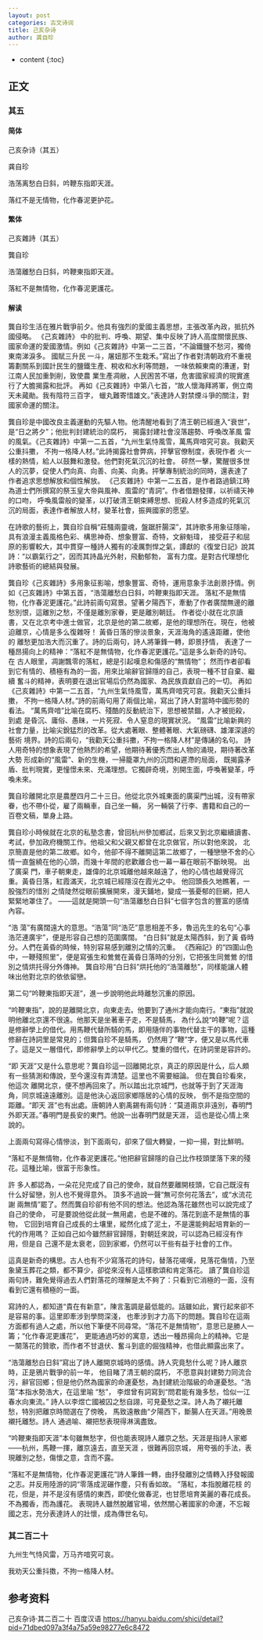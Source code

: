```yaml
---
layout: post
categories: 古文诗词
title: 己亥杂诗
author: 龚自珍
---
```

* content
{:toc}
  
## 正文

### 其五

#### 简体

己亥杂诗（其五）

龚自珍         

浩荡离愁白日斜，吟鞭东指即天涯。

落红不是无情物，化作春泥更护花。

#### 繁体

己亥雜詩（其五）

龔自珍        

浩蕩離愁白日斜，吟鞭東指即天涯。

落紅不是無情物，化作春泥更護花。

#### 解读

龔自珍生活在雅片戰爭前夕。他具有強烈的愛國主義思想，主張改革內政，抵抗外國侵略。
《己亥雜詩》 中的批判、呼喚、期望、集中反映了詩人高度關懷民族、國家命運的愛國激情。例如《己亥雜詩》中第一二三首，“不論鐵鹽不愁河，獨倚東南涕淚多。
國賦三升民 一斗，屠妞那不生栽禾。”寫出了作者對清朝政府不重視籌劃關系到國計民生的鹽鐵生產、稅收和水利等問題，
一味依賴東南的漕運，對江南人民加重剝削，致使農 業生產凋敝，人民困苦不堪，危害國家經濟的現實進行了大膽揭露和批評。
再如《己亥雜詩》中第八七首，“故人懷海拜將軍，側立南天未蕆勛。我有陰符三百字， 蠟丸難寄惜雄文。”表達詩人對禁煙斗爭的關注，對國家命運的關注。

龔自珍是中國改良主義運動的先驅人物。他清醒地看到了清王朝已經進入“衰世”，是“日之將夕”；他批判封建統治的腐朽，
揭露封建社會沒落趨勢、呼喚改革風 雷的風氣。《己亥雜詩》中第一二五首，“九州生氣恃風雪，萬馬齊喑究可哀。我勸天公重抖擻，
不拘一格降人材。”此詩揭露社會弊病，抨擊官僚制度，表現作者 火一樣的熱情，給人以鼓舞和激發。他們對死氣沉沉的社會。
砰然一擊，驚醒很多世人的沉夢，促使人們向真、向善、向美、向勇。抨擊專制統治的同時，還表達了 作者追求思想解放和個性解放。
《己亥雜詩》中第一二五首，是作者路過鎮江時為道士們所撰寫的祭玉皇大帝與風神、風雷的“青詞”。作者借題發揮，以祈禱天神 的口吻，
呼喚風雷般的變革，以打破清王朝束縛思想、扼殺人材多造成的死氣沉沉的局面，表達作者解放人材，變革社會，振興國家的愿望。

在詩歌的藝術上，龔自珍自稱“莊騷兩靈魂，盤踞肝腸深”，其詩歌多用象征隱喻，具有浪漫主義風格色彩、構思神奇、想象豐富、奇特，文辭魁瑋，
接受莊子和屈 原的影響較大，其中貫穿一種詩人獨有的凌厲剽悍之氣，譚獻的《復堂日記》說其詩：“以霸氣行之”，因而其詩晶光外射，飛動郁勃，
富有力度。是對古代理想化 詩歌藝術的總結與發展。

龔自珍《己亥雜詩》多用象征影喻，想象豐富、奇特，運用意象手法創景抒情。例如《己亥雜詩》中第五首，“浩蕩離愁白日斜，吟鞭東指即天涯。
落紅不是無情 物，化作春泥更護花。”此詩前兩句寫景。望著夕陽西下，牽動了作者廣闊無邊的離愁別恨，這離別之愁，不僅是離別家眷，更是離別朝廷。
作者從小就在北京讀 書，又在北京考中進士做官，北京是他的第二故鄉，是他的理想所在。現在，他被迫離京，心情是多么復雜呀！
黃昏日落的慘淡景象，天涯海角的遙遠距離，使他的 離愁更加浩大而沉重了。詩的后兩句，詩人將筆鋒一轉，即景抒情，
表達了一種昂揚向上的精神：“落紅不是無情物，化作春泥更護花。”這是多么新奇的詩句。在 古人眼里，凋謝飄零的落紅，總是引起嘆息和傷感的“無情物”；
然而作者卻看到它有情的、積極有為的一面，用來比喻辭官歸隱的自己，表現一種不甘自棄、繼續 奮斗的精神，表明要在退出官場后仍然為國家、為民族貢獻自己的一切。
再如《己亥雜詩》中第一二五首，“九州生氣恃風雪，萬馬齊喑究可哀。我勸天公重抖擻， 不拘一格降人材。”詩的前兩句用了兩個比喻，寫出了詩人對當時中國形勢的看法。
“萬馬齊喑”比喻在腐朽、殘酷的反動統治下，思想被禁錮，人才被扼殺，到處 是昏沉、庸俗、愚昧，一片死寂、令人窒息的現實狀況。
“風雷”比喻新興的社會力量，比喻尖銳猛烈的改革。從大處著眼、整體著眼、大氣磅礴、雄渾深遽的藝術 境界。詩的后兩句，“我勸天公重抖擻，不拘一格降人材”是傳誦的名句。
詩人用奇特的想象表現了他熱烈的希望，他期待著優秀杰出人物的涌現，期待著改革大勢 形成新的“風雷”、新的生機，一掃籠罩九州的沉悶和遲滯的局面，
既揭露矛盾、批判現實，更憧憬未來、充滿理想。它獨辟奇境，別開生面，呼喚著變革，呼喚未來。

龔自珍離開北京是農歷四月二十三日。他從北京外城東面的廣渠門出城，沒有帶家眷，也不帶仆從，雇了兩輛車，自己坐一輛，
另一輛裝了行李、書籍和自己的一百卷文稿，單身上路。

龔自珍小時候就在北京的私塾念書，曾回杭州參加鄉試，后來又到北京繼續讀書、考試，參加政府機關工作。他祖父和父親又都曾在北京做官，所以對他來說，
北京簡直是他的第二故鄉。如今，他卻不得不離開這第二故鄉了，一種戀戀不舍的心情一直盤繞在他的心頭，而幾十年間的悲歡離合也一幕一幕在眼前不斷映現。
出了廣渠 門，車子朝東走，雄偉的北京城離他越來越遠了，他的心情也越覺得沉重。黃昏日落，紅霞滿天，北京城已經隱沒在霞光之中。
他回頭長久地瞧著，一股強烈的惜別 之情陡然從眼前擴展開來，漫天鋪地，變成一張憂郁的巨網，把人緊緊地罩住了。
——這就是開頭一句“浩蕩離愁白日斜”七個字包含的豐富的感情內容。

“浩 蕩”有廣闊遠大的意思。“浩蕩”同“浩茫”意思相差不多，魯迅先生的名句“心事浩茫連廣宇”，便是形容自己想的范圍廣闊。
“白日斜”就是太陽西斜，到了黃 昏時分。人們在黃昏的時候，特別容易感到離別之情的沉重。
《西廂記》的“四圍山色中，一鞭殘照里”，便是寫張生和鶯鶯在黃昏日落時的分別，它把張生同鶯鶯 的惜別之情烘托得分外傳神。
龔自珍用“白日斜”烘托他的“浩蕩離愁”，同樣能讓人體味出他對北京的依依留戀。

第二句“吟鞭東指即天涯”，進一步說明他此時離愁沉重的原因。

“吟鞭東指”，說的是離開北京，向東走去。他要到了通州才能向南行。“東指”就說明他離北京還不很遠。他那天是坐著車子走，不是騎馬，
為什么說“吟鞭”呢？這 是修辭學上的借代。用馬鞭代替所騎的馬，即用隨伴的事物代替主干的事物，這種修辭在詩詞里是常見的；但龔自珍不是騎馬，
仍然用了“鞭”字，便又是以馬代車 了。這是又一層借代，即修辭學上的以甲代乙。雙重的借代，在詩詞里是容許的。

“即 天涯”又是什么意思呢？龔自珍這一回離開北京，真正的原因是什么，后人頗有一些猜測和傳說，至今還沒有弄清楚。這里也不需要細論。
但在龔自珍看來，他這次 離開北京，便不想再回來了。所以踏出北京城門，也就等于到了天涯海角，同京城遠遠離別。這是他決心返回家鄉隱居的心情的反映，
倒不是指空間的距離。“即天 涯”也有出處。唐朝詩人劉禹錫有兩句詩：“莫道兩京非遠別，春明門外即天涯。”春明門是長安的東門。他說一出春明門就是天涯，
這也是從心情上來說的。

上面兩句寫得心情慘淡，到下面兩句，卻來了個大轉變，一抑一揚，對比鮮明。

“落紅不是無情物，化作春泥更護花。”他把辭官歸隱的自己比作枝頭墜落下來的殘花。這種比喻，很富于形象性。

許 多人都認為，一朵花兒完成了自己的使命，就自然要離開枝頭，它自己既沒有什么好留戀，別人也不覺得意外。
頂多不過說一聲“無可奈何花落去”，或“水流花謝 兩無情”罷了。然而龔自珍卻有他不同的想法。他認為落花雖然也可以說完成了自己的使命，
可是要說他從此就一無用處，也是不確的。落花到底不是無情的事物， 它回到培育自己成長的土壤里，縱然化成了泥土，不是還能夠起培育新的一代的作用嗎？
正如自己如今雖然辭官歸隱，對朝廷來說，可以認為已經沒有作用，但是自 己還不是太衰老，回到家鄉，仍然可以干些有益于社會的工作。

這真是新奇的構思。古人也有不少寫落花的詩句，替落花嗟嘆，見落花傷情，乃至象黛玉葬花之類，都不算少，卻從來沒有人這樣歌頌和肯定落花。
讀了龔自珍這兩句詩，難免覺得過去人們對落花的理解是太不夠了：只看到它消極的一面，沒有看到它還有積極的一面。

寫詩的人，都知道“貴在有新意”，陳言濫調是最低能的。話雖如此，實行起來卻不是容易的事。這里即牽涉到學問深淺，
也牽涉到才力高下的問題。龔自珍在這兩方面都有過人之處，所以他下筆便不同尋常。“落花不是無情物”，意思已是勝人一籌；“化作春泥更護花”，
更能通過巧妙的寓意，透出一種昂揚向上的精神。它是 一闋落花的贊歌，而作者不甘退伏、奮斗到底的倔強精神，也借此顯露出來了。

“浩蕩離愁白日斜”寫出了詩人離開京城時的感情。詩人究竟愁什么呢？詩人離京時，正是鴉片戰爭的前一年， 他目睹了清王朝的腐朽，
不愿意與封建勢力同流合污，辭官回鄉；但是他仍然為國家的命運憂愁，為封建統治階級的命運憂愁。“浩蕩”本指水勢浩大，在這里喻 “愁”，
李煜曾有詞寫到“問君能有幾多愁，恰似一江春水向東流。” 詩人以李煜亡國被囚之愁自詡，可見憂愁之深。詩人為了襯托離愁，特別把離京時間選在了傍晚，
馬致遠散曲“夕陽西下，斷腸人在天涯。”用晚景襯托離愁。詩人 通過喻、襯把愁表現得淋漓盡致。

“吟鞭東指即天涯”本句雖無愁字，但也能表現詩人離京之愁。天涯是指詩人家鄉——杭州，馬鞭一揮，離京遠去，直至天涯 ，很難再回京城，
用夸張的手法，表現離別之愁，傷懷之意，含而不露。

“落紅不是無情物，化作春泥更護花”詩人筆鋒一轉，由抒發離別之情轉入抒發報國之志。并反用陸游的詞“零落成泥碾作塵，只有香如故。
”落紅，本指脫離花枝 的花，但是，并不是沒有感情的東西，即使化做春泥，也甘愿培育美麗的春花成長。不為獨香，而為護花。
表現詩人雖然脫離官場，依然關心著國家的命運，不忘報 國之志，充分表達詩人的壯懷，成為傳世名句。

### 其二百二十

九州生气恃风雷，万马齐喑究可哀。

我劝天公重抖擞，不拘一格降人材。 

## 参考资料

己亥杂诗·其二百二十 百度汉语 <https://hanyu.baidu.com/shici/detail?pid=71dbed097a3f4a75a59e98277e6c8472>

